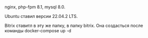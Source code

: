 nginx, php-fpm 8.1, mysql 8.0.

Ubuntu ставил версии 22.04.2 LTS.

Bitrix ставитл в эту же папку, в папку bitrix. Она создасться после команды docker-compose up -d